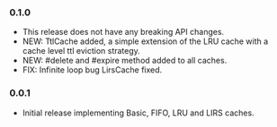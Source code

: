 ### 0.1.0
- This release does not have any breaking API changes.
- NEW: TtlCache added, a simple extension of the LRU cache with a cache level ttl eviction strategy.
- NEW: #delete and #expire method added to all caches.
- FIX: Infinite loop bug LirsCache fixed.

### 0.0.1
- Initial release implementing Basic, FIFO, LRU and LIRS caches.